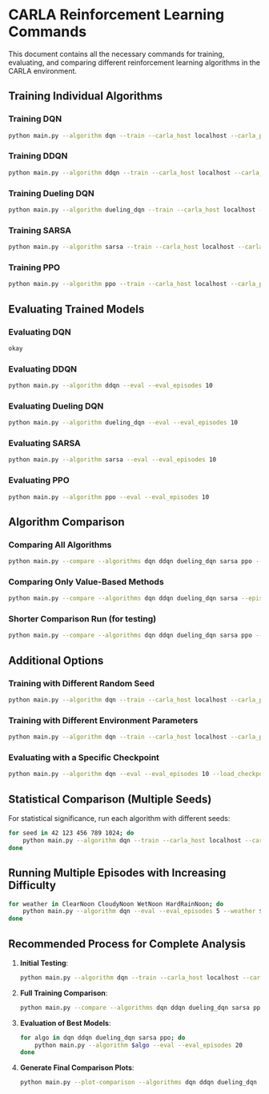 # CARLA Reinforcement Learning Commands

This document contains all the necessary commands for training, evaluating, and comparing different reinforcement learning algorithms in the CARLA environment.

## Training Individual Algorithms

### Training DQN
```bash
python main.py --algorithm dqn --train --carla_host localhost --carla_port 2000 --episodes 1000
```

### Training DDQN
```bash
python main.py --algorithm ddqn --train --carla_host localhost --carla_port 2000 --episodes 1000
```

### Training Dueling DQN
```bash
python main.py --algorithm dueling_dqn --train --carla_host localhost --carla_port 2000 --episodes 1000
```

### Training SARSA
```bash
python main.py --algorithm sarsa --train --carla_host localhost --carla_port 2000 --episodes 1000
```

### Training PPO
```bash
python main.py --algorithm ppo --train --carla_host localhost --carla_port 2000 --episodes 1000
```

## Evaluating Trained Models

### Evaluating DQN
```bash
okay 
```

### Evaluating DDQN
```bash
python main.py --algorithm ddqn --eval --eval_episodes 10
```

### Evaluating Dueling DQN
```bash
python main.py --algorithm dueling_dqn --eval --eval_episodes 10
```

### Evaluating SARSA
```bash
python main.py --algorithm sarsa --eval --eval_episodes 10
```

### Evaluating PPO
```bash
python main.py --algorithm ppo --eval --eval_episodes 10
```

## Algorithm Comparison

### Comparing All Algorithms
```bash
python main.py --compare --algorithms dqn ddqn dueling_dqn sarsa ppo --episodes 1000
```

### Comparing Only Value-Based Methods
```bash
python main.py --compare --algorithms dqn ddqn dueling_dqn sarsa --episodes 1000
```

### Shorter Comparison Run (for testing)
```bash
python main.py --compare --algorithms dqn ddqn dueling_dqn sarsa ppo --episodes 100
```

## Additional Options

### Training with Different Random Seed
```bash
python main.py --algorithm dqn --train --carla_host localhost --carla_port 2000 --episodes 1000 --seed 42
```

### Training with Different Environment Parameters
```bash
python main.py --algorithm dqn --train --carla_host localhost --carla_port 2000 --episodes 1000 --weather WetNoon
```

### Evaluating with a Specific Checkpoint
```bash
python main.py --algorithm dqn --eval --eval_episodes 10 --load_checkpoint models/dqn_20230515-123456/model_final.pth
```

## Statistical Comparison (Multiple Seeds)

For statistical significance, run each algorithm with different seeds:

```bash
for seed in 42 123 456 789 1024; do
    python main.py --algorithm dqn --train --carla_host localhost --carla_port 2000 --episodes 1000 --seed $seed
done
```

## Running Multiple Episodes with Increasing Difficulty

```bash
for weather in ClearNoon CloudyNoon WetNoon HardRainNoon; do
    python main.py --algorithm dqn --eval --eval_episodes 5 --weather $weather
done
```

## Recommended Process for Complete Analysis

1. **Initial Testing**:
   ```bash
   python main.py --algorithm dqn --train --carla_host localhost --carla_port 2000 --episodes 10
   ```

2. **Full Training Comparison**:
   ```bash
   python main.py --compare --algorithms dqn ddqn dueling_dqn sarsa ppo --episodes 1000
   ```

3. **Evaluation of Best Models**:
   ```bash
   for algo in dqn ddqn dueling_dqn sarsa ppo; do
       python main.py --algorithm $algo --eval --eval_episodes 20
   done
   ```

4. **Generate Final Comparison Plots**:
   ```bash
   python main.py --plot-comparison --algorithms dqn ddqn dueling_dqn sarsa ppo
   ``` 